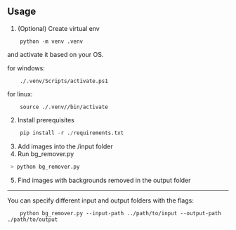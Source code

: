 ## Usage

1. (Optional) Create virtual env

```
    python -m venv .venv
```

and activate it based on your OS.

for windows:

```
    ./.venv/Scripts/activate.ps1
```

for linux:

```
    source ./.venv//bin/activate
```

2. Install prerequisites

```python
    pip install -r ./requirements.txt
```

3. Add images into the /input folder
4. Run bg_remover.py

```python
 > python bg_remover.py
```

5. Find images with backgrounds removed in the output folder

---

You can specify different input and output folders with the flags:

```
    python bg_remover.py --input-path ../path/to/input --output-path ./path/to/output
```
